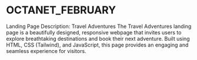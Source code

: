 # OCTANET_FEBRUARY
Landing Page Description: Travel Adventures The Travel Adventures landing page is a beautifully designed, responsive webpage that invites users to explore breathtaking destinations and book their next adventure. Built using HTML, CSS (Tailwind), and JavaScript, this page provides an engaging and seamless experience for visitors.
